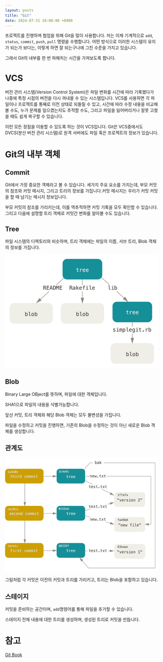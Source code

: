 ```yaml
---
layout: posts
title: "Git"
date: 2024-07-31 10:00:00 +0900
---
```


프로젝트를 진행하며 협업을 위해 Git을 많이 사용합니다. 저는 이제 기계적으로 `add`, `status`, `commit`, `push`, `pull` 명령을 수행합니다.
어떤 방식으로 이러한 시스템이 유지가 되는가 보다는, 이렇게 하면 잘 되는구나에 그친 수준을 가지고 있습니다.

그래서 Git의 내부를 한 번 파해치는 시간을 가져보도록 합니다.

# VCS

버전 관리 시스템(Version Control System)은 파일 변화를 시간에 따라 기록했다가 나중에 특정 시점의 버전을 다시 꺼내올 수 있는 시스템입니다.
VCS를 사용하면 각 파일이나 프로젝트를 통째로 이전 상태로 되돌릴 수 있고, 시간에 따라 수정 내용을 비교해 볼 수도, 누가 문제를 일으켰는지도 추적할 수도,
그리고 파일을 잃어버리거나 잘못 고쳤을 때도 쉽게 복구할 수 있습니다.

이런 모든 장점을 이용할 수 있도록 하는 것이 VCS입니다. Git은 VCS중에서도 DVCS(분산 버전 관리 시스템)로 원격 서버에도 파일 혹은 프로젝트의 정보가 있습니다.

# Git의 내부 객체

## Commit

Git에서 가장 중요한 객체라고 볼 수 있습니다. 세가지 주요 요소를 가지는데, 부모 커밋의 참조와 커밋 메시지, 그리고 트리의 정보를 가집니다.커밋 메시지는 우리가
커밋 커밋을 할 때 남기는 메시지 정보입니다.

부모 커밋의 참조를 가리키는데, 이를 역추적하면 커밋 기록을 모두 확인할 수 있습니다. 그리고 다음에 설명할 트리 객체로 커밋간 변화를 알아볼 수도 있습니다.

## Tree

파일 시스템의 디렉토리와 비슷하며, 트리 객체에는 파일의 이름, 서브 트리, Blob 객체의 정보를 가집니다.

![Git_Tree](/assets/image/git_tree.png)

## Blob

Binary Large OBject를 뜻하며, 파일에 대한 객체입니다.

SHA1으로 파일의 내용을 식별가능합니다.

앞선 커밋, 트리 객체와 해당 Blob 객체는 모두 불변성을 가집니다.

파일을 수정하고 커밋을 진행하면, 기존의 Blob을 수정하는 것이 아닌 새로운 Blob 객체를 생성합니다.

## 관계도

![Git_all_object](/assets/image/git_all_object.png)

그림처럼 각 커밋은 이전의 커밋과 트리를 가리키고, 트리는 Blob을 포함하고 있습니다.

## 스테이지

커밋을 준비하는 공간이며, `add`명령어를 통해 파일을 추가할 수 있습니다.

스테이지 전체 내용에 대한 트리를 생성하며, 생성된 트리로 커밋을 만듭니다.

# 참고

[Git Book](https://git-scm.com/book/ko/v2)
